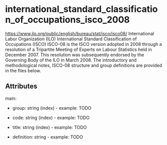 # international_standard_classification_of_occupations_isco_2008

https://www.ilo.org/public/english/bureau/stat/isco/isco08/
International Labor Organization (ILO) International Standard Classification of Occupations (ISCO)
ISCO-08 is the ISCO version adopted in 2008 through a resolution of a Tripartite Meeting of Experts on Labour Statistics held in December 2007. This resolution was subsequently endorsed by the Governing Body of the ILO in March 2008. The introductory and methodological notes, ISCO-08 structure and group definitions are provided in the files below.



## Attributes

main:

  * group: string (index) - example: TODO

  * code: string (index) - example: TODO

  * title: string (index) - example: TODO

  * definition: string - example: TODO

